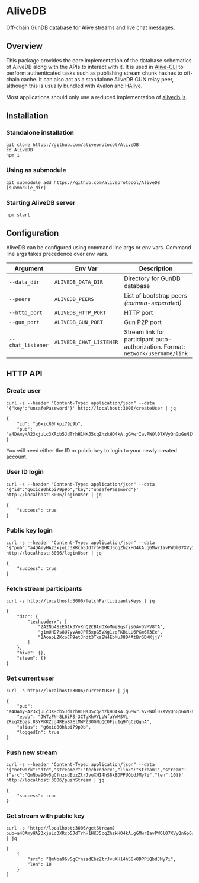 # AliveDB

Off-chain GunDB database for Alive streams and live chat messages.

## Overview

This package provides the core implementation of the database schematics of AliveDB along with the APIs to interact with it. It is used in [Alive-CLI](https://github.com/aliveprotocol/Alive-CLI) to perform authenticated tasks such as publishing stream chunk hashes to off-chain cache. It can also act as a standalone AliveDB GUN relay peer, although this is usually bundled with Avalon and [HAlive](https://github.com/aliveprotocol/HAlive).

Most applications should only use a reduced implementation of [alivedb.js](https://github.com/aliveprotocol/AliveDB/blob/master/src/alivedb.js).

## Installation

### Standalone installation
```
git clone https://github.com/aliveprotocol/AliveDB
cd AliveDB
npm i
```

### Using as submodule
```
git submodule add https://github.com/aliveprotocol/AliveDB [submodule_dir]
```

### Starting AliveDB server
```
npm start
```

## Configuration

AliveDB can be configured using command line args or env vars. Command line args takes precedence over env vars.

|Argument|Env Var|Description|Default|
|-|-|-|-|
|`--data_dir`|`ALIVEDB_DATA_DIR`|Directory for GunDB database|.radata|
|`--peers`|`ALIVEDB_PEERS`|List of bootstrap peers *(comma-seperated)*||
|`--http_port`|`ALIVEDB_HTTP_PORT`|HTTP port|3006|
|`--gun_port`|`ALIVEDB_GUN_PORT`|Gun P2P port|3007|
|`--chat_listener`|`ALIVEDB_CHAT_LISTENER`|Stream link for participant auto-authorization. Format: `network/username/link`||

## HTTP API

### Create user
```
curl -s --header "Content-Type: application/json" --data '{"key":"unsafePassword"}' http://localhost:3006/createUser | jq

{
    "id": "g6xic80hkpi79p9b",
    "pub": "a4DAmyHA23xjuLc3XRcb5JdTrhH1HKJ5cqZhzkHO4kA.gGMwrIavPWOl07XVyQnGpGuNZAe3UbDC4bWvaulbsaA"
}
```

You will need either the ID or public key to login to your newly created account.

### User ID login
```
curl -s --header "Content-Type: application/json" --data '{"id":"g6xic80hkpi79p9b","key":"unsafePassword"}' http://localhost:3006/loginUser | jq

{
    "success": true
}
```

### Public key login
```
curl -s --header "Content-Type: application/json" --data '{"pub":"a4DAmyHA23xjuLc3XRcb5JdTrhH1HKJ5cqZhzkHO4kA.gGMwrIavPWOl07XVyQnGpGuNZAe3UbDC4bWvaulbsaA","key":"unsafePassword"}' http://localhost:3006/loginUser | jq

{
    "success": true
}
```

### Fetch stream participants
```
curl -s http://localhost:3006/fetchParticipantsKeys | jq

{
    "dtc": {
        "techcoderx": [
            "2A2No4SzEG1k3YyKnQ2CBtrDXoMmeSqsfjs6AvDVMV8TA",
            "g1mUHD7s8U7yvAoJPT5xpG5VXg1zqFKBiLU6PGm6T3Ee",
            "2AoapLZKcoCP9etJndt3TxaEW4EbMuJ8D4AtBrGDKKjjY"
        ]
    },
    "hive": {},
    "steem": {}
}
```

### Get current user
```
curl -s http://localhost:3006/currentUser | jq

{
    "pub": "a4DAmyHA23xjuLc3XRcb5JdTrhH1HKJ5cqZhzkHO4kA.gGMwrIavPWOl07XVyQnGpGuNZAe3UbDC4bWvaulbsaA",
    "epub": "JWTzFN-8L6iPS-3CTgXhVYLbWfaYWMSVi-ZRiqXEozs.8SYPKKZcg4REu87ElMWPZ3OGNoQCOFju1q9YgCzQgnA",
    "alias": "g6xic80hkpi79p9b",
    "loggedIn": true
}
```

### Push new stream
```
curl -s --header "Content-Type: application/json" --data '{"network":"dtc","streamer":"techcoderx","link":"stream1","stream":{"src":"QmNoa96v5gCfnzsdEbzZtrJvuXH14hS8k8DPPUQbdJMy7i","len":10}}' http://localhost:3006/pushStream | jq

{
    "success": true
}
```

### Get stream with public key
```
curl -s 'http://localhost:3006/getStream?pub=a4DAmyHA23xjuLc3XRcb5JdTrhH1HKJ5cqZhzkHO4kA.gGMwrIavPWOl07XVyQnGpGuNZAe3UbDC4bWvaulbsaA&network=dtc&streamer=techcoderx&link=stream1' | jq

[
    {
        "src": "QmNoa96v5gCfnzsdEbzZtrJvuXH14hS8k8DPPUQbdJMy7i",
        "len": 10
    }
]
```
